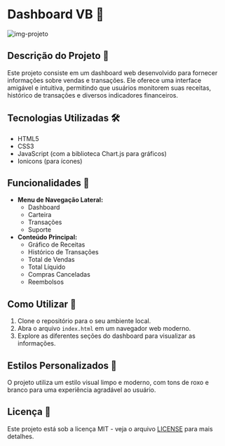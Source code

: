 
  <h1>Dashboard VB 💼</h1>

  ![img-projeto](https://github.com/V1ct0rSb/Dashbord/assets/112266976/f3e9e3af-1238-4a50-8fe8-9890594dbe84)

  <h2>Descrição do Projeto 🚀</h2>
  <p>Este projeto consiste em um dashboard web desenvolvido para fornecer informações sobre vendas e transações. Ele oferece uma interface amigável e intuitiva, permitindo que usuários monitorem suas receitas, histórico de transações e diversos indicadores financeiros.</p>

  <h2>Tecnologias Utilizadas 🛠️</h2>
  <ul>
    <li>HTML5</li>
    <li>CSS3</li>
    <li>JavaScript (com a biblioteca Chart.js para gráficos)</li>
    <li>Ionicons (para ícones)</li>
  </ul>

  <h2>Funcionalidades 🎯</h2>
  <ul>
    <li><strong>Menu de Navegação Lateral:</strong>
      <ul>
        <li>Dashboard</li>
        <li>Carteira</li>
        <li>Transações</li>
        <li>Suporte</li>
      </ul>
    </li>
   
  <li><strong>Conteúdo Principal:</strong>
    <ul>
      <li>Gráfico de Receitas</li>
      <li>Histórico de Transações</li>
      <li>Total de Vendas</li>
      <li>Total Líquido</li>
      <li>Compras Canceladas</li>
      <li>Reembolsos</li>
    </ul>
  </li>
  </ul>

  <h2>Como Utilizar 🚀</h2>
  <ol>
    <li>Clone o repositório para o seu ambiente local.</li>
    <li>Abra o arquivo <code>index.html</code> em um navegador web moderno.</li>
    <li>Explore as diferentes seções do dashboard para visualizar as informações.</li>
  </ol>

  <h2>Estilos Personalizados 🎨</h2>
  <p>O projeto utiliza um estilo visual limpo e moderno, com tons de roxo e branco para uma experiência agradável ao usuário.</p>

  <h2>Licença 📝</h2>
  <p>Este projeto está sob a licença MIT - veja o arquivo <a href="LICENSE">LICENSE</a> para mais detalhes.</p>
